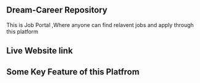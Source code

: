 ## Dream-Career Repository
This is Job Portal ,Where anyone can find relavent jobs and apply through this platform

## Live Website link


## Some Key Feature of this Platfrom
